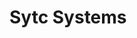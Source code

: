 <script setup>
import { ref } from 'vue';
import NavContainer from '../components/NavContainer.vue';
import newsData from '../assets/work/sytc-systems.json';

const data = ref(newsData);
</script>

# Sytc Systems

<NavContainer :data="data"/>
